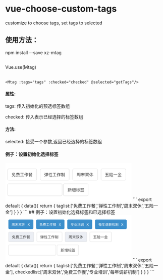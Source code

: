 # vue-choose-custom-tags
customize to choose tags, set tags to selected

## 使用方法：
npm install --save xz-mtag
##
Vue.use(Mtag)
##
```
<Mtag :tags="tags" :checked="checked" @selected="getTags"/>
```

#### 属性:
tags:
  传入初始化的预选标签数组
  
checked:
  传入表示已经选择的标签数组
  
#### 方法:
selected:
  接受一个参数,返回已经选择的标签数组
  
#### 例子：设置初始化选择标签  

<img src="https://github.com/coolHt/vue-choose-custom-tags/blob/master/exampleImg/example1.jpg" width="400"/>
```
export default {
  data(){
    return {
      taglist:['免费工作餐','弹性工作制','周末双休','五险一金']
    }
  }
}
```
## 例子：设置初始化选择标签和已选择标签

<img src="https://github.com/coolHt/vue-choose-custom-tags/blob/master/exampleImg/example2.jpg" width="400"/>
```
export default {
  data(){
    return {
      taglist:['免费工作餐','弹性工作制','周末双休','五险一金'],
      checkedlist:['周末双休','免费工作餐','专业培训','每年调薪机制']
    }
  }
}
```
